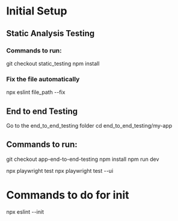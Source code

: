 # Initial Setup 

## Static Analysis Testing
### Commands to run:
git checkout static_testing
npm install

### Fix the file automatically
npx eslint file_path --fix


## End to end Testing
Go to the end_to_end_testing folder 
cd end_to_end_testing/my-app

## Commands to run: 
git checkout app-end-to-end-testing
npm install
npm run dev

npx playwright test
npx playwright test --ui


# Commands to do for init
npx eslint --init

